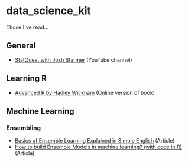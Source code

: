 # data_science_kit 
Those I've read...

## General ##
  * [StatQuest with Josh Starmer](https://statquest.org/video-index/) (YouTube channel)


## Learning R ##
  * [Advanced R by Hadley Wickham](http://adv-r.had.co.nz/) (Online version of book) 

## Machine Learning ##


  ### Ensembling ###
   * [Basics of Ensemble Learning Explained in Simple English](https://www.analyticsvidhya.com/blog/2015/08/introduction-ensemble-learning/) (Article)
   * [How to build Ensemble Models in machine learning? (with code in R)](https://www.analyticsvidhya.com/blog/2017/02/introduction-to-ensembling-along-with-implementation-in-r/) (Article)
   


